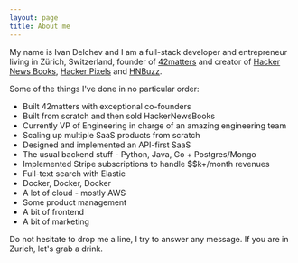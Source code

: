 ```yaml
---
layout: page
title: About me
---
```


My name is Ivan Delchev and I am a full-stack developer and entrepreneur living in Zürich, Switzerland, founder of [42matters](https://42matters.com) and creator of [Hacker News Books](http://hackernewsbooks.com), [Hacker Pixels](http://hackerpixels.com) and [HNBuzz](http://hnbuzz.com).

Some of the things I've done in no particular order:

* Built 42matters with exceptional co-founders
* Built from scratch and then sold HackerNewsBooks
* Currently VP of Engineering in charge of an amazing engineering team
* Scaling up multiple SaaS products from scratch
* Designed and implemented an API-first SaaS
* The usual backend stuff - Python, Java, Go + Postgres/Mongo
* Implemented Stripe subscriptions to handle $$k+/month revenues
* Full-text search with Elastic
* Docker, Docker, Docker
* A lot of cloud - mostly AWS
* Some product management
* A bit of frontend
* A bit of marketing

Do not hesitate to drop me a line, I try to answer any message. If you are in Zurich, let's grab a drink.
